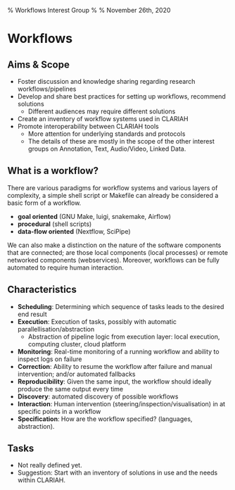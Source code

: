 % Workflows Interest Group
%
% November 26th, 2020

# Workflows

## Aims & Scope

- Foster discussion and knowledge sharing regarding research workflows/pipelines
- Develop and share best practices for setting up workflows, recommend solutions
    - Different audiences may require different solutions
- Create an inventory of workflow systems used in CLARIAH
- Promote interoperability between CLARIAH tools
    - More attention for underlying standards and protocols
    - The details of these are mostly in the scope of the other interest groups on Annotation, Text, Audio/Video, Linked Data.

## What is a workflow?

There are various paradigms for workflow systems and various layers of complexity, a simple shell script or Makefile can already be
considered a basic form of a workflow.

- **goal oriented** (GNU Make, luigi, snakemake, Airflow)
- **procedural** (shell scripts)
- **data-flow oriented** (Nextflow, SciPipe)

We can also make a distinction on the nature of the software components that are connected; are those local components
(local processes) or remote networked components (webservices). Moreover, workflows can be fully automated to require
human interaction.

## Characteristics

- **Scheduling**: Determining which sequence of tasks leads to the desired end result
- **Execution**: Execution of tasks, possibly with automatic parallellisation/abstraction
    - Abstraction of pipeline logic from execution layer: local execution, computing cluster, cloud platform
- **Monitoring**: Real-time monitoring of a running workflow and ability to inspect logs on failure
- **Correction**: Ability to resume the workflow after failure and manual intervention; and/or automated fallbacks
- **Reproducibility**: Given the same input, the workflow should ideally produce the same output every time
- **Discovery**: automated discovery of possible workflows
- **Interaction**: Human intervention (steering/inspection/visualisation) in at specific points in a workflow
- **Specification**: How are the workflow specified? (languages, abstraction).

## Tasks

* Not really defined yet.
* Suggestion: Start with an inventory of solutions in use and the needs within CLARIAH.
